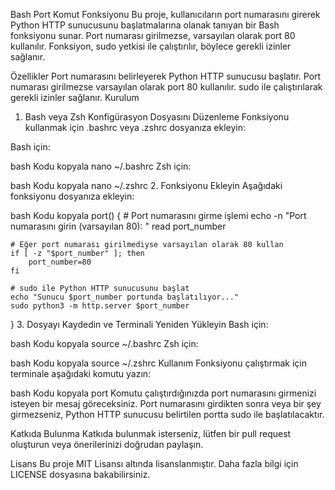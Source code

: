 Bash Port Komut Fonksiyonu
Bu proje, kullanıcıların port numarasını girerek Python HTTP sunucusunu başlatmalarına olanak tanıyan bir Bash fonksiyonu sunar. Port numarası girilmezse, varsayılan olarak port 80 kullanılır. Fonksiyon, sudo yetkisi ile çalıştırılır, böylece gerekli izinler sağlanır.

Özellikler
Port numarasını belirleyerek Python HTTP sunucusu başlatır.
Port numarası girilmezse varsayılan olarak port 80 kullanılır.
sudo ile çalıştırılarak gerekli izinler sağlanır.
Kurulum
1. Bash veya Zsh Konfigürasyon Dosyasını Düzenleme
Fonksiyonu kullanmak için .bashrc veya .zshrc dosyanıza ekleyin:

Bash için:

bash
Kodu kopyala
nano ~/.bashrc
Zsh için:

bash
Kodu kopyala
nano ~/.zshrc
2. Fonksiyonu Ekleyin
Aşağıdaki fonksiyonu dosyanıza ekleyin:

bash
Kodu kopyala
port() {
    # Port numarasını girme işlemi
    echo -n "Port numarasını girin (varsayılan 80): "
    read port_number

    # Eğer port numarası girilmediyse varsayılan olarak 80 kullan
    if [ -z "$port_number" ]; then
        port_number=80
    fi

    # sudo ile Python HTTP sunucusunu başlat
    echo "Sunucu $port_number portunda başlatılıyor..."
    sudo python3 -m http.server $port_number
}
3. Dosyayı Kaydedin ve Terminali Yeniden Yükleyin
Bash için:

bash
Kodu kopyala
source ~/.bashrc
Zsh için:

bash
Kodu kopyala
source ~/.zshrc
Kullanım
Fonksiyonu çalıştırmak için terminale aşağıdaki komutu yazın:

bash
Kodu kopyala
port
Komutu çalıştırdığınızda port numarasını girmenizi isteyen bir mesaj göreceksiniz. Port numarasını girdikten sonra veya bir şey girmezseniz, Python HTTP sunucusu belirtilen portta sudo ile başlatılacaktır.

Katkıda Bulunma
Katkıda bulunmak isterseniz, lütfen bir pull request oluşturun veya önerilerinizi doğrudan paylaşın.

Lisans
Bu proje MIT Lisansı altında lisanslanmıştır. Daha fazla bilgi için LICENSE dosyasına bakabilirsiniz.
